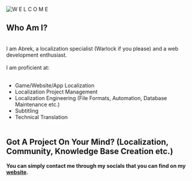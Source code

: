 ![W E L C O M E](https://user-images.githubusercontent.com/44588876/153302373-8ee8954a-5ba1-4bb2-8d00-3cf67210f0be.png)


## Who Am I?
<br>
I am Abrek, a localization specialist (Warlock if you please) and a web development enthusiast.
<br><br>
I am proficient at:
<br><br>

- Game/Website/App Localization
- Localization Project Management
- Localization Engineering (File Formats, Automation, Database Maintenance etc.)
- Subtitling
- Technical Translation
<br><br>

## Got A Project On Your Mind? (Localization, Community, Knowledge Base Creation etc.)

**You can simply contact me through my socials that you can find on my [website](https://abrekkoch.com).**
